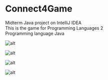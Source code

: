 # Connect4Game
Midterm Java project on IntelliJ IDEA
<br>This is the game for Programming Languages 2
<br>Programming language Java

![alt](https://sun9-24.userapi.com/impg/78GmASr5GiAae9MgvMmtTijPfBi_bAOX7_QJiA/7IYylKQL93M.jpg?size=921x807&quality=96&sign=53c102ab97f9eb552023bb6eb9f9f498&type=album)

![alt](https://sun9-57.userapi.com/impg/Ih3tMDPSUFVdiXY2OehqkyUUpq-Hggxi0ZwzFQ/rKqBzisyQvw.jpg?size=917x802&quality=96&sign=0b90ce6e9611b7f47512f7ae9ced2870&type=album)

![alt](https://sun9-41.userapi.com/impg/3V6D11HUNm-E57uIf39NMcsTdLnPOEho5jkVDg/Akkp15jq9yM.jpg?size=917x801&quality=96&sign=a6320ef7782a6817e63aa1e12170c218&type=album)

![alt](https://sun9-26.userapi.com/impg/YUf9e5ySSFr_B5TYSQG23Yj81p5emDGoUeg7Xw/J96y9v9qhTg.jpg?size=915x800&quality=96&sign=4d4a1eff1bfc0462595b4f1db623c718&type=album)
